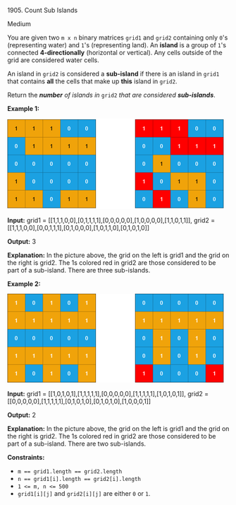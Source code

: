 1905\. Count Sub Islands

Medium

You are given two `m x n` binary matrices `grid1` and `grid2` containing only `0`'s (representing water) and `1`'s (representing land). An **island** is a group of `1`'s connected **4-directionally** (horizontal or vertical). Any cells outside of the grid are considered water cells.

An island in `grid2` is considered a **sub-island** if there is an island in `grid1` that contains **all** the cells that make up **this** island in `grid2`.

Return the _**number** of islands in_ `grid2` _that are considered **sub-islands**_.

**Example 1:**

![](test1.png)

**Input:** grid1 = [[1,1,1,0,0],[0,1,1,1,1],[0,0,0,0,0],[1,0,0,0,0],[1,1,0,1,1]], grid2 = [[1,1,1,0,0],[0,0,1,1,1],[0,1,0,0,0],[1,0,1,1,0],[0,1,0,1,0]]

**Output:** 3

**Explanation:** In the picture above, the grid on the left is grid1 and the grid on the right is grid2. The 1s colored red in grid2 are those considered to be part of a sub-island. There are three sub-islands.

**Example 2:**

![](testcasex2.png)

**Input:** grid1 = [[1,0,1,0,1],[1,1,1,1,1],[0,0,0,0,0],[1,1,1,1,1],[1,0,1,0,1]], grid2 = [[0,0,0,0,0],[1,1,1,1,1],[0,1,0,1,0],[0,1,0,1,0],[1,0,0,0,1]]

**Output:** 2

**Explanation:** In the picture above, the grid on the left is grid1 and the grid on the right is grid2. The 1s colored red in grid2 are those considered to be part of a sub-island. There are two sub-islands.

**Constraints:**

*   `m == grid1.length == grid2.length`
*   `n == grid1[i].length == grid2[i].length`
*   `1 <= m, n <= 500`
*   `grid1[i][j]` and `grid2[i][j]` are either `0` or `1`.